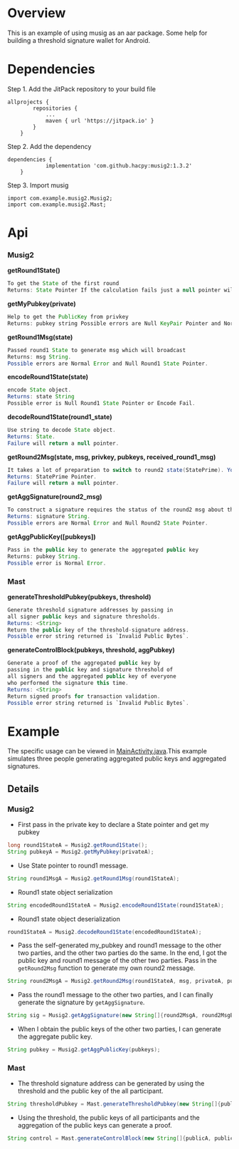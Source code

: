 # Overview

This is an example of using musig as an aar package. Some help for building a threshold signature wallet for Android.

# Dependencies

Step 1. Add the JitPack repository to your build file

```
allprojects {
		repositories {
			...
			maven { url 'https://jitpack.io' }
		}
	}
```

Step 2. Add the dependency
```
dependencies {
	        implementation 'com.github.hacpy:musig2:1.3.2'
	}
```

Step 3. Import musig
```
import com.example.musig2.Musig2;
import com.example.musig2.Mast;
```

# Api
### Musig2
**getRound1State()**

```java
To get the State of the first round
Returns: State Pointer If the calculation fails just a null pointer will be returned.
```

**getMyPubkey(private)**

```java
Help to get the PublicKey from privkey
Returns: pubkey string Possible errors are Null KeyPair Pointer and Normal Error.
```

**getRound1Msg(state)**

```java
Passed round1 State to generate msg which will broadcast
Returns: msg String. 
Possible errors are Normal Error and Null Round1 State Pointer.
```

**encodeRound1State(state)**

```java
encode State object.
Returns: state String 
Possible error is Null Round1 State Pointer or Encode Fail.
```

**decodeRound1State(round1_state)**

```java
Use string to decode State object.
Returns: State. 
Failure will return a null pointer.
```

**getRound2Msg(state, msg, privkey, pubkeys, received_round1_msg)**

```java
It takes a lot of preparation to switch to round2 state(StatePrime). You need the round1 State, the message to sign for it, your own private key, everyone's public key, and everyone else's msgs from the round1.
Returns: StatePrime Pointer. 
Failure will return a null pointer.
```

**getAggSignature(round2_msg)**

```java
To construct a signature requires the status of the round2 msg about the second round of all other signers, and its own R.
Returns: signature String. 
Possible errors are Normal Error and Null Round2 State Pointer.
```

**getAggPublicKey([pubkeys])**
```java
Pass in the public key to generate the aggregated public key
Returns: pubkey String. 
Possible error is Normal Error.
```

### Mast

**generateThresholdPubkey(pubkeys, threshold)**
```java
Generate threshold signature addresses by passing in 
all signer public keys and signature thresholds.
Returns: <String>
Return the public key of the threshold-signature address.
Possible error string returned is `Invalid Public Bytes`.
```
**generateControlBlock(pubkeys, threshold, aggPubkey)**
```java
Generate a proof of the aggregated public key by 
passing in the public key and signature threshold of 
all signers and the aggregated public key of everyone 
who performed the signature this time.
Returns: <String>
Return signed proofs for transaction validation.
Possible error string returned is `Invalid Public Bytes`.
```

# Example

The specific usage can be viewed in [MainActivity.java](src/main/java/com/chainx/musig2demo/MainActivity.java).This example simulates three people generating aggregated public keys and aggregated signatures.

## Details

### Musig2

- First pass in the private key to declare a State pointer and get my pubkey

~~~java
long round1StateA = Musig2.getRound1State();
String pubkeyA = Musig2.getMyPubkey(privateA);
~~~

- Use State pointer to  round1 message.

~~~java
String round1MsgA = Musig2.getRound1Msg(round1StateA);
~~~

- Round1 state object serialization

~~~java
String encodedRound1StateA = Musig2.encodeRound1State(round1StateA);
~~~

- Round1 state object deserialization

~~~java
round1StateA = Musig2.decodeRound1State(encodedRound1StateA);
~~~

- Pass the self-generated my_pubkey and round1 message to the other two parties, and the other two parties do the same. In the end, I got the public key and round1 message of the other two parties. Pass in the `getRound2Msg` function to generate my own round2 message. 

~~~java
String round2MsgA = Musig2.getRound2Msg(round1StateA, msg, privateA, pubkeys, new String[]{round1MsgB, round1MsgC});
~~~

- Pass the round1 message to the other two parties, and I can finally generate the signature by `getAggSignature`. 

~~~java
String sig = Musig2.getAggSignature(new String[]{round2MsgA, round2MsgB, round2MsgC});
~~~

- When I obtain the public keys of the other two parties, I can generate the aggregate public key. 

~~~java
String pubkey = Musig2.getAggPublicKey(pubkeys);
~~~


### Mast

- The threshold signature address can be generated by using the threshold and the public key of the all participant.

~~~java
String thresholdPubkey = Mast.generateThresholdPubkey(new String[]{publicA, publicB, publicC}, (byte) 2);
~~~

- Using the threshold, the public keys of all participants and the aggregation of the public keys can generate a proof.

~~~java
String control = Mast.generateControlBlock(new String[]{publicA, publicB, publicC}, (byte) 2, publicAB);
~~~